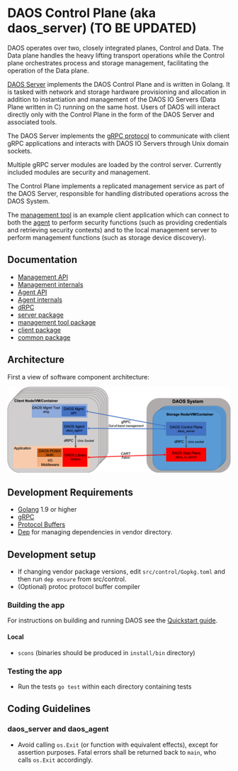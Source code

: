 # DAOS Control Plane (aka daos_server) (TO BE UPDATED)

DAOS operates over two, closely integrated planes, Control and Data. The Data plane handles the heavy lifting transport operations while the Control plane orchestrates process and storage management, facilitating the operation of the Data plane.

[DAOS Server](server) implements the DAOS Control Plane and is written in Golang. It is tasked with network and storage hardware provisioning and allocation in addition to instantiation and management of the DAOS IO Servers (Data Plane written in C) running on the same host. Users of DAOS will interact directly only with the Control Plane in the form of the DAOS Server and associated tools.

The DAOS Server implements the [gRPC protocol](https://grpc.io/) to communicate with client gRPC applications and interacts with DAOS IO Servers through Unix domain sockets.

Multiple gRPC server modules are loaded by the control server. Currently included modules are security and management.

The Control Plane implements a replicated management service as part of the DAOS Server, responsible for handling distributed operations across the DAOS System.

The [management tool](dmg) is an example client application which can connect to both the [agent](agent) to perform security functions (such as providing credentials and retrieving security contexts) and to the local management server to perform management functions (such as storage device discovery).

## Documentation

-  [Management API](https://godoc.org/github.com/daos-stack/daos/src/control/client)
-  [Management internals](https://godoc.org/github.com/daos-stack/daos/src/control/server)
-  [Agent API](https://godoc.org/github.com/daos-stack/daos/src/control/client/agent)
-  [Agent internals](https://godoc.org/github.com/daos-stack/daos/src/control/security)
-  [dRPC](https://godoc.org/github.com/daos-stack/daos/src/control/drpc)
-  [server package](server/README.md)
-  [management tool package](dmg/README.md)
-  [client package](client/README.md)
-  [common package](common/README.md)

## Architecture

First a view of software component architecture:

![Architecture diagram](/doc/graph/system_architecture.png)

## Development Requirements

* [Golang](https://golang.org/) 1.9 or higher
* [gRPC](https://grpc.io/)
* [Protocol Buffers](https://developers.google.com/protocol-buffers/)
* [Dep](https://github.com/golang/dep/) for managing dependencies in vendor directory.

## Development setup

* If changing vendor package versions, edit `src/control/Gopkg.toml` and then run `dep ensure` from src/control.
* (Optional) protoc protocol buffer compiler

### Building the app

For instructions on building and running DAOS see the [Quickstart guide](../../doc/quickstart.md).

#### Local

* `scons` (binaries should be produced in `install/bin` directory)

### Testing the app

* Run the tests `go test` within each directory containing tests

## Coding Guidelines

### daos_server and daos_agent

* Avoid calling `os.Exit` (or function with equivalent effects), except for assertion purposes. Fatal errors shall be returned back to `main`, who calls `os.Exit` accordingly.
